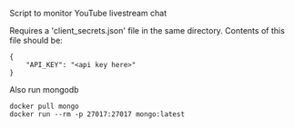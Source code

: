 Script to monitor YouTube livestream chat

Requires a 'client_secrets.json' file in the same directory. Contents of this file should be:

```
{
    "API_KEY": "<api key here>"
}
```

Also run mongodb

```
docker pull mongo
docker run --rm -p 27017:27017 mongo:latest
```
